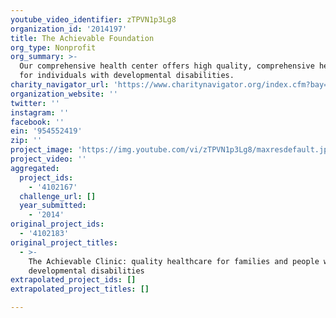 ```yaml
---
youtube_video_identifier: zTPVN1p3Lg8
organization_id: '2014197'
title: The Achievable Foundation
org_type: Nonprofit
org_summary: >-
  Our comprehensive health center offers high quality, comprehensive health care
  for individuals with developmental disabilities.
charity_navigator_url: 'https://www.charitynavigator.org/index.cfm?bay=search.profile&ein=954552419'
organization_website: ''
twitter: ''
instagram: ''
facebook: ''
ein: '954552419'
zip: ''
project_image: 'https://img.youtube.com/vi/zTPVN1p3Lg8/maxresdefault.jpg'
project_video: ''
aggregated:
  project_ids:
    - '4102167'
  challenge_url: []
  year_submitted:
    - '2014'
original_project_ids:
  - '4102183'
original_project_titles:
  - >-
    The Achievable Clinic: quality healthcare for families and people with
    developmental disabilities
extrapolated_project_ids: []
extrapolated_project_titles: []

---
```

